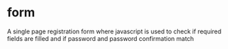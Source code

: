 # form
A single page registration form where javascript is used to check if required fields are filled and if password and password confirmation match 

